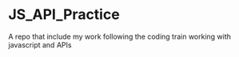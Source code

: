 # JS_API_Practice
A repo that include my work following the coding train working with javascript and APIs
